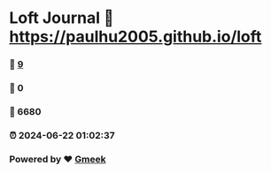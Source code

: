 # Loft Journal :link: https://paulhu2005.github.io/loft 
### :page_facing_up: [9](https://paulhu2005.github.io/loft/tag.html) 
### :speech_balloon: 0 
### :hibiscus: 6680 
### :alarm_clock: 2024-06-22 01:02:37 
### Powered by :heart: [Gmeek](https://github.com/Meekdai/Gmeek)
